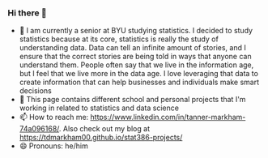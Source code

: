 ### Hi there 👋

<!--
**tdmarkham00/tdmarkham00** is a ✨ _special_ ✨ repository because its `README.md` (this file) appears on your GitHub profile.

Here are some ideas to get you started:-->

- 🔭 I am currently a senior at BYU studying statistics. I decided to study statistics because at its core, statistics is really the study of understanding data. Data can tell an infinite amount of stories, and I ensure that the correct stories are being told in ways that anyone can understand them. People often say that we live in the information age, but I feel that we live more in the data age. I love leveraging that data to create information that can help businesses and individuals make smart decisions
- 🌱 This page contains different school and personal projects that I'm working in related to statistics and data science
- 📫 How to reach me: https://www.linkedin.com/in/tanner-markham-74a096168/. Also check out my blog at https://tdmarkham00.github.io/stat386-projects/
- 😄 Pronouns: he/him
